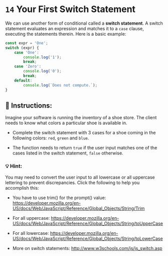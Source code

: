 # `14` Your First Switch Statement

We can use another form of conditional called a **switch statement**.  A switch statement evaluates an expression and matches it to a `case` clause, executing the statements therein.  Here is a basic example:

```js
const expr = 'One';
switch (expr) {
    case 'One':
        console.log('1');
        break;
    case 'Zero':
        console.log('0');
        break;
    default:
        console.log(`Does not compute.`);    
}
```

## :pencil: Instructions:
Imagine your software is running the inventory of a shoe store. The client needs to know what colors a particular shoe is available in.

* Complete the switch statement with 3 cases for a shoe coming in the following colors: `red`, `green` and `blue`.

* The function needs to return `true` if the user input matches one of the cases listed in the switch statement, `false` otherwise.

### 💡 Hint:
You may need to convert the user input to all lowercase or all uppercase lettering to prevent discrepancies.  Click the following to help you accomplish this:

* You have to use trim() for the prompt() value: https://developer.mozilla.org/en-US/docs/Web/JavaScript/Reference/Global_Objects/String/Trim

* For all uppercase: https://developer.mozilla.org/en-US/docs/Web/JavaScript/Reference/Global_Objects/String/toUpperCase

* For all lowercase: https://developer.mozilla.org/en-US/docs/Web/JavaScript/Reference/Global_Objects/String/toLowerCase

* More on switch statements: http://www.w3schools.com/js/js_switch.asp